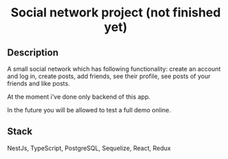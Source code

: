 <h1 align="center">


**Social network project (not finished yet)**


</h1>


## Description

A small social network which has following functionality: create an account and log in, create posts, add friends, see their profile, see posts of your friends and like posts.

At the moment i've done only backend of this app.

In the future you will be allowed to test a full demo online.

## Stack

NestJs, TypeScript, PostgreSQL, Sequelize, React, Redux